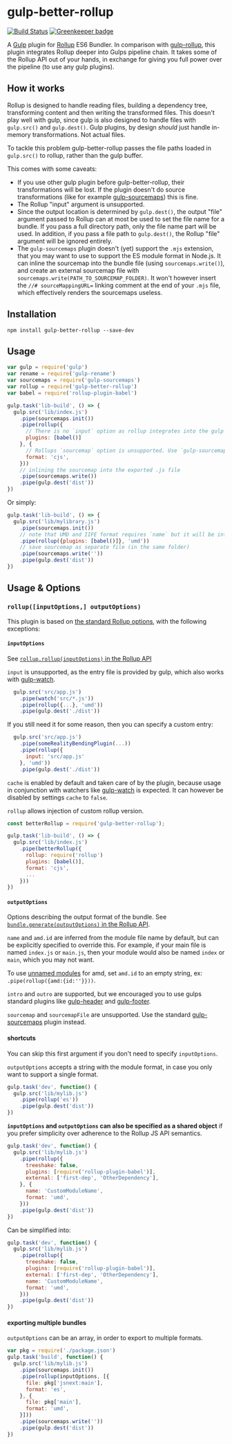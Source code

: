 # gulp-better-rollup

[![Build Status](https://travis-ci.org/MikeKovarik/gulp-better-rollup.svg?branch=master)](https://travis-ci.org/MikeKovarik/gulp-better-rollup) [![Greenkeeper badge](https://badges.greenkeeper.io/MikeKovarik/gulp-better-rollup.svg)](https://greenkeeper.io/)

A [Gulp](https://www.npmjs.com/package/gulp) plugin for [Rollup](https://www.npmjs.com/package/rollup) ES6 Bundler. In comparison with [gulp-rollup](https://www.npmjs.com/package/gulp-rollup), this plugin integrates Rollup deeper into Gulps pipeline chain. It takes some of the Rollup API out of your hands, in exchange for giving you full power over the pipeline (to use any gulp plugins).

## How it works

Rollup is designed to handle reading files, building a dependency tree, transforming content and then writing the transformed files. This doesn't play well with gulp, since gulp is also designed to handle files with `gulp.src()` and `gulp.dest()`. Gulp plugins, by design _should_ just handle in-memory transformations. Not actual files.

To tackle this problem gulp-better-rollup passes the file paths loaded in `gulp.src()` to rollup, rather than the gulp buffer.

This comes with some caveats:

* If you use other gulp plugin before gulp-better-rollup, their transformations will be lost. If the plugin doesn't do source transformations (like for example [gulp-sourcemaps](https://www.npmjs.com/package/gulp-sourcemaps)) this is fine.
* The Rollup "input" argument is unsupported.
* Since the output location is determined by `gulp.dest()`, the output "file" argument passed to Rollup can at most be used to set the file name for a bundle. If you pass a full directory path, only the file name part will be used. In addition, if you pass a file path to `gulp.dest()`, the Rollup "file" argument will be ignored entirely.
* The `gulp-sourcemaps` plugin doesn't (yet) support the `.mjs` extension, that you may want to use to support the ES module format in Node.js. It can inline the sourcemap into the bundle file (using `sourcemaps.write()`), and create an external sourcemap file with `sourcemaps.write(PATH_TO_SOURCEMAP_FOLDER)`. It won't however insert the `//# sourceMappingURL=` linking comment at the end of your `.mjs` file, which effectively renders the sourcemaps useless.

## Installation

```
npm install gulp-better-rollup --save-dev
```

## Usage

``` js
var gulp = require('gulp')
var rename = require('gulp-rename')
var sourcemaps = require('gulp-sourcemaps')
var rollup = require('gulp-better-rollup')
var babel = require('rollup-plugin-babel')

gulp.task('lib-build', () => {
  gulp.src('lib/index.js')
    .pipe(sourcemaps.init())
    .pipe(rollup({
      // There is no `input` option as rollup integrates into the gulp pipeline
      plugins: [babel()]
    }, {
      // Rollups `sourcemap` option is unsupported. Use `gulp-sourcemaps` plugin instead
      format: 'cjs',
    }))
    // inlining the sourcemap into the exported .js file
    .pipe(sourcemaps.write())
    .pipe(gulp.dest('dist'))
})
```

Or simply:

``` js
gulp.task('lib-build', () => {
  gulp.src('lib/mylibrary.js')
    .pipe(sourcemaps.init())
    // note that UMD and IIFE format requires `name` but it will be inferred from the source file name `mylibrary.js`
    .pipe(rollup({plugins: [babel()]}, 'umd'))
    // save sourcemap as separate file (in the same folder)
    .pipe(sourcemaps.write(''))
    .pipe(gulp.dest('dist'))
})
```

## Usage & Options

### `rollup([inputOptions,] outputOptions)`

This plugin is based on [the standard Rollup options](https://rollupjs.org/guide/en#rollup-rollup), with the following exceptions:

#### `inputOptions`
See [`rollup.rollup(inputOptions)` in the Rollup API](https://rollupjs.org/guide/en#inputoptions)

`input` is unsupported, as the entry file is provided by gulp, which also works with [gulp-watch](https://www.npmjs.com/package/gulp-watch).

``` js
  gulp.src('src/app.js')
    .pipe(watch('src/*.js'))
    .pipe(rollup({...}, 'umd'))
    .pipe(gulp.dest('./dist'))
```

If you still need it for some reason, then you can specify a custom entry:

``` js
  gulp.src('src/app.js')
    .pipe(someRealityBendingPlugin(...))
    .pipe(rollup({
      input: 'src/app.js'
    }, 'umd'))
    .pipe(gulp.dest('./dist'))
```

`cache` is enabled by default and taken care of by the plugin, because usage in conjunction with watchers like [gulp-watch](https://www.npmjs.com/package/gulp-watch) is expected. It can however be disabled by settings `cache` to `false`.

`rollup` allows injection of custom rollup version.

```js
const betterRollup = require('gulp-better-rollup');

gulp.task('lib-build', () => {
  gulp.src('lib/index.js')
    .pipe(betterRollup({
      rollup: require('rollup')
      plugins: [babel()],
      format: 'cjs',
      ...
    }))
})
```

#### `outputOptions`

Options describing the output format of the bundle. See [`bundle.generate(outputOptions)` in the Rollup API](https://rollupjs.org/guide/en#outputoptions).

`name` and `amd.id` are inferred from the module file name by default, but can be explicitly specified to override this. For example, if your main file is named `index.js` or `main.js`, then your module would also be named `index` or `main`, which you may not want.

To use [unnamed modules](http://requirejs.org/docs/api.html#modulename) for amd, set `amd.id` to an empty string, ex: `.pipe(rollup({amd:{id:''}}))`.

`intro` and `outro` are supported, but we encouraged you to use gulps standard plugins like [gulp-header](https://www.npmjs.com/package/gulp-header) and [gulp-footer](https://www.npmjs.com/package/gulp-footer).

`sourcemap` and `sourcemapFile` are unsupported. Use the standard [gulp-sourcemaps](https://www.npmjs.com/package/gulp-sourcemaps) plugin instead.

#### shortcuts

You can skip this first argument if you don't need to specify `inputOptions`.

`outputOptions` accepts a string with the module format, in case you only want to support a single format.

``` js
gulp.task('dev', function() {
  gulp.src('lib/mylib.js')
    .pipe(rollup('es'))
    .pipe(gulp.dest('dist'))
})
```

**`inputOptions` and `outputOptions` can also be specified as a shared object** if you prefer simplicity over adherence to the Rollup JS API semantics.

``` js
gulp.task('dev', function() {
  gulp.src('lib/mylib.js')
    .pipe(rollup({
      treeshake: false,
      plugins: [require('rollup-plugin-babel')],
      external: ['first-dep', 'OtherDependency'],
    }, {
      name: 'CustomModuleName',
      format: 'umd',
    }))
    .pipe(gulp.dest('dist'))
})
```

Can be simplified into:

``` js
gulp.task('dev', function() {
  gulp.src('lib/mylib.js')
    .pipe(rollup({
      treeshake: false,
      plugins: [require('rollup-plugin-babel')],
      external: ['first-dep', 'OtherDependency'],
      name: 'CustomModuleName',
      format: 'umd',
    }))
    .pipe(gulp.dest('dist'))
})
```

#### exporting multiple bundles

`outputOptions` can be an array, in order to export to multiple formats.

```js
var pkg = require('./package.json')
gulp.task('build', function() {
  gulp.src('lib/mylib.js')
    .pipe(sourcemaps.init())
    .pipe(rollup(inputOptions, [{
      file: pkg['jsnext:main'],
      format: 'es',
    }, {
      file: pkg['main'],
      format: 'umd',
    }]))
    .pipe(sourcemaps.write(''))
    .pipe(gulp.dest('dist'))
})
```